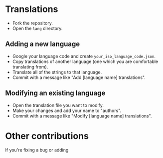 # Translations

- Fork the repository.
- Open the `lang` directory.

## Adding a new language

- Google your language code and create `your_iso_language_code.json`.
- Copy translations of another language (one which you are comfortable translating from).
- Translate all of the strings to that language.
- Commit with a message like "Add [language name] translations".

## Modifying an existing language

- Open the translation file you want to modify.
- Make your changes and add your name to "authors".
- Commit with a message like "Modify [language name] translations".

# Other contributions

If you're fixing a bug or adding
